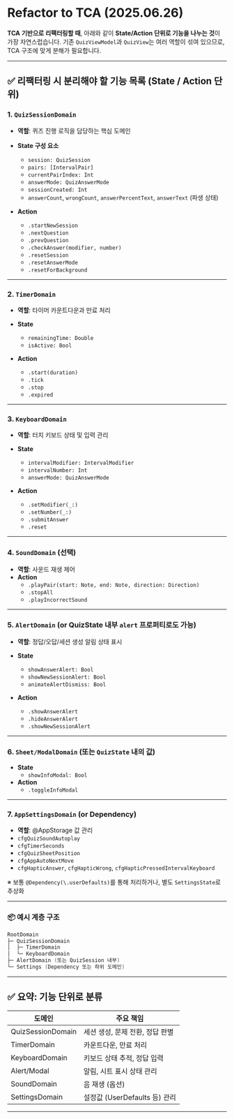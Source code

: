 # Refactor to TCA (2025.06.26)

**TCA 기반으로 리팩터링할 때**, 아래와 같이 **State/Action 단위로 기능을 나누는 것**이 가장 자연스럽습니다.
기존 `QuizViewModel`과 `QuizView`는 여러 역할이 섞여 있으므로, TCA 구조에 맞게 분해가 필요합니다.

---

## ✅ 리팩터링 시 분리해야 할 기능 목록 (State / Action 단위)

### 1. `QuizSessionDomain`

* **역할**: 퀴즈 진행 로직을 담당하는 핵심 도메인
* **State 구성 요소**
  * `session: QuizSession`
  * `pairs: [IntervalPair]`
  * `currentPairIndex: Int`
  * `answerMode: QuizAnswerMode`
  * `sessionCreated: Int`
  * `answerCount`, `wrongCount`, `answerPercentText`, `answerText` (파생 상태)
  
* **Action**
  * `.startNewSession`
  * `.nextQuestion`
  * `.prevQuestion`
  * `.checkAnswer(modifier, number)`
  * `.resetSession`
  * `.resetAnswerMode`
  * `.resetForBackground`

---

### 2. `TimerDomain`

* **역할**: 타이머 카운트다운과 만료 처리
* **State**
  * `remainingTime: Double`
  * `isActive: Bool`
  
* **Action**
  * `.start(duration)`
  * `.tick`
  * `.stop`
  * `.expired`

---

### 3. `KeyboardDomain`

* **역할**: 터치 키보드 상태 및 입력 관리
* **State**
  * `intervalModifier: IntervalModifier`
  * `intervalNumber: Int`
  * `answerMode: QuizAnswerMode`
  
* **Action**
  * `.setModifier(_:)`
  * `.setNumber(_:)`
  * `.submitAnswer`
  * `.reset`

---

### 4. `SoundDomain` (선택)

* **역할**: 사운드 재생 제어
* **Action**
  * `.playPair(start: Note, end: Note, direction: Direction)`
  * `.stopAll`
  * `.playIncorrectSound`

---

### 5. `AlertDomain` (or QuizState 내부 `alert` 프로퍼티로도 가능)

* **역할**: 정답/오답/세션 생성 알림 상태 표시
* **State**
  * `showAnswerAlert: Bool`
  * `showNewSessionAlert: Bool`
  * `animateAlertDismiss: Bool`
  
* **Action**
  * `.showAnswerAlert`
  * `.hideAnswerAlert`
  * `.showNewSessionAlert`

---

### 6. `Sheet/ModalDomain` (또는 `QuizState` 내의 값)

* **State**
  * `showInfoModal: Bool`
* **Action**
  * `.toggleInfoModal`

---

### 7. `AppSettingsDomain` (or Dependency)

* **역할**: @AppStorage 값 관리
* `cfgQuizSoundAutoplay`
* `cfgTimerSeconds`
* `cfgQuizSheetPosition`
* `cfgAppAutoNextMove`
* `cfgHapticAnswer`, `cfgHapticWrong`, `cfgHapticPressedIntervalKeyboard`

※ 보통 `@Dependency(\.userDefaults)`를 통해 처리하거나, 별도 `SettingsState`로 추상화

---

### 📦 예시 계층 구조

```swift
RootDomain
├─ QuizSessionDomain
│  ├─ TimerDomain
│  └─ KeyboardDomain
├─ AlertDomain (또는 QuizSession 내부)
└─ Settings (Dependency 또는 하위 도메인)
```

---

## ✅ 요약: 기능 단위로 분류

| 도메인               | 주요 책임                   |
| ----------------- | ----------------------- |
| QuizSessionDomain | 세션 생성, 문제 전환, 정답 판별     |
| TimerDomain       | 카운트다운, 만료 처리            |
| KeyboardDomain    | 키보드 상태 추적, 정답 입력        |
| Alert/Modal       | 알림, 시트 표시 상태 관리         |
| SoundDomain       | 음 재생 (옵션)               |
| SettingsDomain    | 설정값 (UserDefaults 등) 관리 |

---
